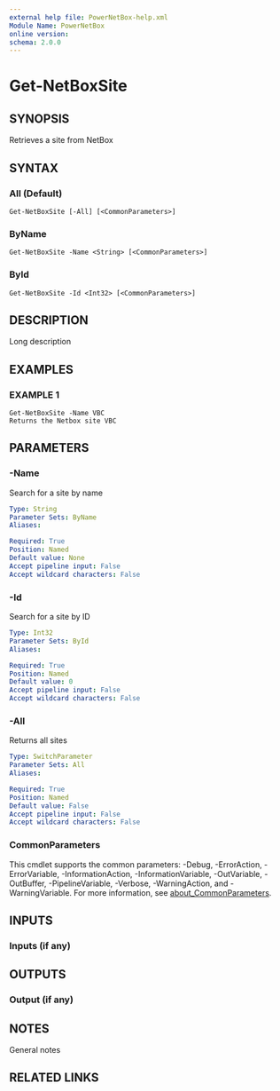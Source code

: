 ```yaml
---
external help file: PowerNetBox-help.xml
Module Name: PowerNetBox
online version:
schema: 2.0.0
---
```


# Get-NetBoxSite

## SYNOPSIS
Retrieves a site from NetBox

## SYNTAX

### All (Default)
```
Get-NetBoxSite [-All] [<CommonParameters>]
```

### ByName
```
Get-NetBoxSite -Name <String> [<CommonParameters>]
```

### ById
```
Get-NetBoxSite -Id <Int32> [<CommonParameters>]
```

## DESCRIPTION
Long description

## EXAMPLES

### EXAMPLE 1
```
Get-NetBoxSite -Name VBC
Returns the Netbox site VBC
```

## PARAMETERS

### -Name
Search for a site by name

```yaml
Type: String
Parameter Sets: ByName
Aliases:

Required: True
Position: Named
Default value: None
Accept pipeline input: False
Accept wildcard characters: False
```

### -Id
Search for a site by ID

```yaml
Type: Int32
Parameter Sets: ById
Aliases:

Required: True
Position: Named
Default value: 0
Accept pipeline input: False
Accept wildcard characters: False
```

### -All
Returns all sites

```yaml
Type: SwitchParameter
Parameter Sets: All
Aliases:

Required: True
Position: Named
Default value: False
Accept pipeline input: False
Accept wildcard characters: False
```

### CommonParameters
This cmdlet supports the common parameters: -Debug, -ErrorAction, -ErrorVariable, -InformationAction, -InformationVariable, -OutVariable, -OutBuffer, -PipelineVariable, -Verbose, -WarningAction, and -WarningVariable. For more information, see [about_CommonParameters](http://go.microsoft.com/fwlink/?LinkID=113216).

## INPUTS

### Inputs (if any)
## OUTPUTS

### Output (if any)
## NOTES
General notes

## RELATED LINKS
